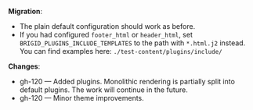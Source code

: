 
**Migration**:

- The plain default configuration should work as before.
- If you had configured `footer_html` or `header_html`, set `BRIGID_PLUGINS_INCLUDE_TEMPLATES` to the path with `*.html.j2` instead. You can find examples here: `./test-content/plugins/include/`

**Changes**:

- gh-120 — Added plugins. Monolithic rendering is partially split into default plugins. The work will continue in the future.
- gh-120 — Minor theme improvements.
